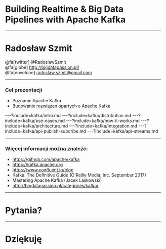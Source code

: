 
# Building Realtime & Big Data Pipelines with Apache Kafka



---
# Radosław Szmit
@fa[twitter] @RadoslawSzmit <br/>
@fa[globe] http://bigdatapassion.pl/ <br/>
@fa[envelope] radoslaw.szmit@gmail.com <br/>



---
### Cel prezentacji
* Poznanie Apache Kafka
* Budowanie rozwiązań opartych o Apache Kafka



---?include=kafka/intro.md
---?include=kafka/distribution.md
---?include=kafka/use-cases.md
---?include=kafka/how-it-works.md
---?include=kafka/architecture.md
---?include=kafka/integration.md
---?include=kafka/api-publish-subcribe.md
---?include=kafka/api-streams.md



---
### Więcej informacji można znaleźć:
* https://github.com/apache/kafka
* https://kafka.apache.org
* https://www.confluent.io/blog
* Kafka: The Definitive Guide (O'Reilly Media, Inc. September 2017)
* Mastering Apache Kafka (Jacek Laskowski)
* http://bigdatapassion.pl/categories/kafka/



---
# Pytania?



---
<!-- .slide: class="end" -->
# Dziękuję